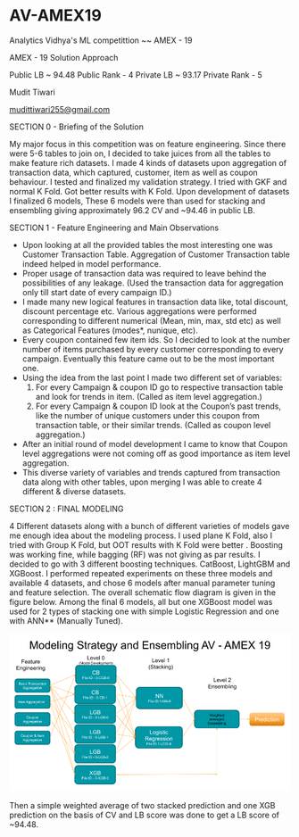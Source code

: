 # AV-AMEX19
Analytics Vidhya's ML competittion ~~ AMEX - 19 


AMEX - 19 Solution Approach 

Public LB ~ 94.48
Public Rank - 4
Private LB ~ 93.17
Private Rank - 5

Mudit Tiwari

mudittiwari255@gmail.com


SECTION 0 - Briefing of the Solution

My major focus in this competition was on feature engineering. Since there were 5-6 tables to join on, I decided to take juices from all the tables to make feature rich datasets. I made 4 kinds of datasets upon aggregation of transaction data, which captured, customer, item as well as coupon behaviour. I tested and finalized my validation strategy. I tried with GKF and normal K Fold. Got better results with K Fold. Upon development of datasets I finalized 6 models, These 6 models were than used for stacking and ensembling giving approximately 96.2   CV and ~94.46 in public LB.


SECTION 1 -  Feature Engineering and Main Observations 

- Upon looking at all the provided tables the most interesting one was Customer Transaction Table. Aggregation of Customer Transaction table indeed helped in model performance. 
- Proper usage of transaction data was required to leave behind the possibilities of any leakage. (Used the transaction data for aggregation only till start date of every campaign ID.)
- I made many new logical features in transaction data like, total discount, discount percentage etc.
Various aggregations were performed corresponding to different numerical (Mean, min, max, std etc) as well as Categorical Features (modes*, nunique,  etc).
- Every coupon contained few item ids. So I decided to look at the number number of items purchased by every customer corresponding to every campaign. Eventually this feature came out to be the most important one. 
- Using the idea from the last point I made two different set of variables:
  1. For every Campaign & coupon ID go to respective transaction table and look for trends in item. (Called as item level aggregation.)
  2. For every Campaign & coupon ID look at the Coupon’s past trends, like the number of unique customers under this coupon from transaction table, or their similar trends.
(Called as coupon level aggregation.) 
- After an initial round of model development I came to know that  Coupon level aggregations were not coming off as good importance as item level aggregation. 
- This diverse variety of variables and trends captured from transaction data along with other tables, upon merging I was able to create 4 different & diverse datasets.


SECTION 2 : FINAL MODELING

4 Different datasets along with a bunch of different varieties of models gave me enough idea about the modeling process. I used plane K Fold, also I tried with Group K Fold, but OOT results with K Fold were better . Boosting was working fine, while bagging (RF) was not giving as par results. I decided to go with 3 different boosting techniques. CatBoost, LightGBM and XGBoost. I performed repeated experiments on these three models and available 4 datasets, and chose 6  models after manual parameter tuning and feature selection. The overall schematic flow diagram is given in the figure below. Among the final 6 models, all but one XGBoost model was used for 2 types of stacking one with simple Logistic Regression and one with ANN** (Manually Tuned).

![Approach](aproach_modeling.png)

Then a simple weighted average of two stacked prediction and one XGB prediction on the basis of CV and LB score was done to get a LB score of ~94.48.

